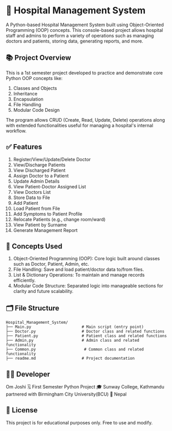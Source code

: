 

# 🏥 Hospital Management System

A Python-based Hospital Management System built using Object-Oriented Programming (OOP) concepts. This console-based project allows hospital staff and admins to perform a variety of operations such as managing doctors and patients, storing data, generating reports, and more.


## 📚 Project Overview

This is a 1st semester project developed to practice and demonstrate core Python OOP concepts like:
1. Classes and Objects
2. Inheritance
3. Encapsulation
4. File Handling
5. Modular Code Design
   
The program allows CRUD (Create, Read, Update, Delete) operations along with extended functionalities useful for managing a hospital's internal workflow.


## ✅ Features

1. Register/View/Update/Delete Doctor
2. View/Discharge Patients
3. View Discharged Patient
4. Assign Doctor to a Patient
5. Update Admin Details
6. View Patient-Doctor Assigned List
7. View Doctors List
8. Store Data to File
9. Add Patient
10. Load Patient from File
11. Add Symptoms to Patient Profile
12. Relocate Patients (e.g., change room/ward)
13. View Patient by Surname
14. Generate Management Report


## 🧠 Concepts Used

1. Object-Oriented Programming (OOP): Core logic built around classes such as Doctor, Patient, Admin, etc.
2. File Handling: Save and load patient/doctor data to/from files.
3. List & Dictionary Operations: To maintain and manage records efficiently.
4. Modular Code Structure: Separated logic into manageable sections for clarity and future scalability.


## 🗂️ File Structure
```
Hospital_Management_System/
├── Main.py                      # Main script (entry point)
├── Doctor.py                    # Doctor class and related functions
├── Patient.py                   # Patient class and related functions
├── Admin.py                     # Admin class and related functionality
├── Common.py                     # Common class and related functionality
├── readme.md                    # Project documentation
```

## 🧑‍💻 Developer

Om Joshi
🗓️ First Semester Python Project
🎓 Sunway College, Kathmandu partnered with Birmingham City University(BCU)
📍 Nepal


## 📄 License

This project is for educational purposes only. Free to use and modify.
